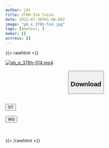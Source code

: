 ```yaml
---
author: j91
title: 376H-514 Yuina
date: 2023-07-30T01:00:00Z
image: "pb_e_376h-514.jpg"
tags: [Amateur, ]
maker: []
actress: []
---
```



{{< rawhtml >}}

<div class="video" data-videoid="x9gLKGZQx1fk33k">
    <a href="javascript:;">
        <img src="https://my.j91.asia/posts/pb_e_376h-514/pb_e_376h-514.jpg" width="WIDTH" height="HEIGHT" alt="pb_e_376h-514.mp4" loading="lazy">
    </a>
</div>

<script type="text/javascript" src="https://j91.asia/asset/on-demand-st.js"></script>

<br>
  <link rel="stylesheet" href="https://j91.asia/asset/bs5.css">
  
  <center>
  <button class="btn btn-primary" type="button" data-bs-toggle="collapse" data-bs-target=".multi-collapse" aria-expanded="false" aria-controls="multiCollapseExample1 multiCollapseExample2"><h2>Download</h2></button></center>
</p>
<div class="row">
  <div class="col">
    <div class="collapse multi-collapse" id="multiCollapseExample1">
      <div class="card card-body">
	      	      <br>
<div class="buttons">  
<a href="https://streamtape.to/v/x9gLKGZQx1fk33k"><button class="btn-hover color-3"><i class="fa fa-download"></i> ST</button></a></div>
    </div>
  </div>
</div>
  <div class="col">
    <div class="collapse multi-collapse" id="multiCollapseExample2">
      <div class="card card-body">
	      <br>
<div class="buttons">
    <a href="https://wolfstream.tv/83kmqosh9iqx.html"><button class="btn-hover color-9"><i class="fa fa-download"></i> WS</button></a></div>
<br><br>
      </div>
    </div>
  </div>
</div>

{{< /rawhtml >}}